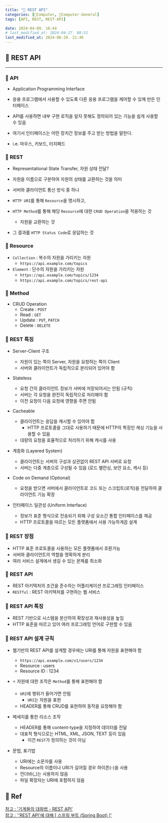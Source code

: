 ```yaml
---
title: "🌚 REST API"
categories: [💫Computer, 🌚Computer-General]
tags: [API, REST, REST-API]

date: 2024-04-09. 16:44
# last_modified_at: 2024-04-27. 08:51
last_modified_at: 2024-08-29. 21:46
---
```


## 💫 REST API

---

### 🫧 API

- Application Programming Interface
- 응용 프로그램에서 사용할 수 있도록 다른 응용 프로그램을 제어할 수 있께 만든 인터페이스
- API를 사용하면 내부 구현 로직을 알지 못해도 정의되어 있는 기능을 쉽게 사용할 수 있음

- 여기서 인터페이스는 어떤 장치간 정보를 주고 받는 방법을 말한다.
- i.e. 마우스, 키보드, 터치패드

### 🫧 REST

- Representational State Transfer, 자원 상태 전달?
- 자원을 이름으로 구분하여 자원의 상태를 교환하는 것을 의미
- 서버와 클라이언트 통신 방식 중 하나

- `HTTP URI`를 통해 `Resource`을 명시하고,
- `HTTP Method`를 통해 해당 `Resource`에 대한 `CRUD Operation`을 적용하는 것
  - 자원을 교환하는 것
- 그 결과를 `HTTP Status Code`로 응답하는 것

### 🫧 Resource

- `Collection` : 복수의 자원을 가리키는 자원
  - `https://api.example.com/topics`
- `Element` : 단수의 자원을 가리키는 자원
  - `https://api.example.com/topics/1234`
  - `https://api.example.com/topics/rest-api`

### 🫧 Method

- CRUD Operation
  - Create : `POST`
  - Read : `GET`
  - Update : `PUT`, `PATCH`
  - Delete : `DELETE`

### 🫧 REST 특징

- Server-Client 구조
  - 자원이 있는 쪽이 Server, 자원을 요청하는 쪽이 Client
  - 서버와 클라이언트가 독립적으로 분리되어 있어야 함

- Stateless
  - 요청 간의 클라이언트 정보가 서버에 저장되어서는 안됨 (규칙)
  - 서버는 각 요청을 완전히 독립적으로 처리해야 함
  - 이전 요청이 다음 요청에 영향을 주면 안됨

- Cacheable
  - 클라이언트는 응답을 캐시할 수 있어야 함
    - HTTP 프로토콜을 그대로 사용하기 때문에 HTTP의 특징인 캐싱 기능을 사용할 수 있음
  - 대량의 요청을 효율적으로 처리하기 위해 캐시를 사용

- 계층화 (Layered System)
  - 클라이언트는 서버의 구성과 상관없이 REST API 서버로 요청
  - 서버는 다중 계층으로 구성될 수 있음 (로드 밸런싱, 보안 요소, 캐시 등)

- Code on Demand (Optional)
  - 요청을 받으면 서버에서 클라이언트로 코드 또는 스크립트(로직)을 전달하여 클라이언트 기능 확장

- 인터페이스 일관성 (Uniform Interface)
  - 정보가 표준 형식으로 전송되기 위해 구성 요소간 통합 인터페이스를 제공
  - HTTP 프로토콜을 따르는 모든 플랫폼에서 사용 가능하게끔 설계

### 🫧 REST 장점

- HTTP 표준 프로토콜을 사용하는 모든 플랫폼에서 호환가능
- 서버와 클라이언트의 역할을 명확하게 분리
- 여러 서비스 설계에서 생길 수 있는 문제를 최소화

### 🫧 REST API

- REST 아키텍처의 조건을 준수하는 어플리케이션 프로그래밍 인터페이스
- `RESTful` : REST 아키텍처를 구현하는 웹 서비스

### 🫧 REST API 특징

- REST 기반으로 시스템을 분산하여 확장성과 재사용성을 높임
- HTTP 표준을 따르고 있어 여러 프로그래밍 언어로 구현할 수 있음

### 🫧 REST API 설계 규칙

- 웹기반의 REST API를 설계할 경우에는 URI를 통해 자원을 표현해야 함
  - `https://api.example.com/v1/users/1234`
  - Resource : users
  - Resource ID : 1234

- ⭐ 자원에 대한 조작은 `Method`를 통해 표현해야 함
  - `URI`에 행위가 들어가면 안됨
    - `URI`는 자원을 표현
  - HEADER를 통해 CRUD를 표현하여 동작을 요청해야 함

- 메세지를 통한 리소스 조작
  - HEADER를 통해 content-type을 지정하여 데이터를 전달
  - 대표적 형식으로는 HTML, XML, JSON, TEXT 등이 있음
    - 이건 `REST`가 정의하는 것이 아님

- 문법, 표기법
  - URI에는 소문자를 사용
  - Resource의 이름이나 URI가 길어질 경우 하이픈(-)을 사용
  - 언더바(_)는 사용하지 않음
  - 파일 확장자는 URI에 포함하지 않음

## 💫 Ref

[참고 : '기계들의 대화법 - REST API'](https://www.youtube.com/watch?v=PmY3dWcCxXI)  
[참고 : ''REST API'에 대해 [ 스프링 부트 (Spring Boot) ]'](https://www.youtube.com/watch?v=lceS3HbGXt4)  
